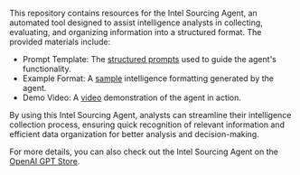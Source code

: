 This repository contains resources for the Intel Sourcing Agent, an automated tool designed to assist intelligence analysts in collecting, evaluating, and organizing information into a structured format. The provided materials include:

- Prompt Template: The [structured prompts](https://github.com/nemo-nesciam/ChatGPT-Intel-Sourcing-Agent-Prompt/blob/main/ChatGPT%20Intel%20Sourcing%20Agent%20Prompt%20Sheet.pdf) used to guide the agent's functionality.
- Example Format: A [sample](https://github.com/nemo-nesciam/ChatGPT-Intel-Sourcing-Agent-Prompt/blob/main/Example%20Format.png) intelligence formatting generated by the agent.
- Demo Video: A [video](https://youtu.be/iVGwHf3VbFE) demonstration of the agent in action.

By using this Intel Sourcing Agent, analysts can streamline their intelligence collection process, ensuring quick recognition of relevant information and efficient data organization for better analysis and decision-making.

For more details, you can also check out the Intel Sourcing Agent on the [OpenAI GPT Store](https://chatgpt.com/g/g-HcFHDwAdM-intel-sourcing-agent).
